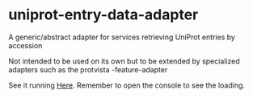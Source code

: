 # uniprot-entry-data-adapter
A generic/abstract adapter for services retrieving UniProt entries by accession

Not intended to be used on its own but to be extended by specialized adapters such as the protvista -feature-adapter

See it running [Here](https://ebi-webcomponents.github.io/uniprot-entry-data-adapter/). Remember to open the console to see the loading.
